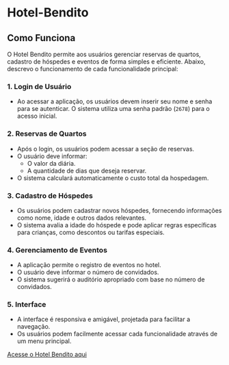 # Hotel-Bendito

## Como Funciona
 O Hotel Bendito permite aos usuários gerenciar reservas de quartos, cadastro de hóspedes e eventos de forma simples e eficiente. Abaixo, descrevo o funcionamento de cada funcionalidade principal:
 
### 1. Login de Usuário
- Ao acessar a aplicação, os usuários devem inserir seu nome e senha para se autenticar. O sistema utiliza uma senha padrão (`2678`) para o acesso inicial.
 
### 2. Reservas de Quartos
- Após o login, os usuários podem acessar a seção de reservas.
- O usuário deve informar:
  - O valor da diária.
  - A quantidade de dias que deseja reservar.
- O sistema calculará automaticamente o custo total da hospedagem.
 
### 3. Cadastro de Hóspedes
- Os usuários podem cadastrar novos hóspedes, fornecendo informações como nome, idade e outros dados relevantes.
- O sistema avalia a idade do hóspede e pode aplicar regras específicas para crianças, como descontos ou tarifas especiais.
 
### 4. Gerenciamento de Eventos
- A aplicação permite o registro de eventos no hotel.
- O usuário deve informar o número de convidados.
- O sistema sugerirá o auditório apropriado com base no número de convidados.
 
### 5. Interface
- A interface é responsiva e amigável, projetada para facilitar a navegação.
- Os usuários podem facilmente acessar cada funcionalidade através de um menu principal.

 [Acesse o Hotel Bendito aqui](https://lysciprianno.github.io/Hotel-Bendito/)
 
